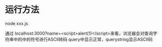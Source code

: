 # 运行方法
node xxx.js

通过 localhost:3000?name=\<script>alert(1)\</script>来看，浏览器会对查询字符串中的中的符号进行ASCII转码
query中显示正常，querystring显示ASCII码
